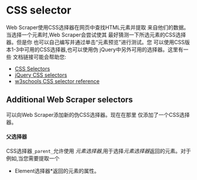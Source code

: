 # CSS selector

Web Scraper使用CSS选择器在网页中查找HTML元素并提取
来自他们的数据。当选择一个元素时,Web Scraper会尝试使其
最好猜测一下所选元素的CSS选择器。但是你
也可以自己编写并通过单击“元素预览”进行测试。您
可以使用CSS版本1-3中可用的CSS选择器,也可以使用伪
jQuery中另外可用的选择器。这里有一些
文档链接可能会帮助您:
 
 * [CSS Selectors][css-selectors-wikipedia]
 * [jQuery CSS selectors][css-selectors-jquery]
 * [w3schools CSS selector reference][w3schools-css-selector-reference]

## Additional Web Scraper selectors
可以向Web Scraper添加新的伪CSS选择器。现在在那里
仅添加了一个CSS选择器。

#### 父选择器

CSS选择器`_parent_`允许使用
*元素选择器*,用于选择*元素选择器*返回的元素。对于
例如,当您需要提取一个
* Element选择器*返回的元素的属性。

 [css-selectors-wikipedia]: http://en.wikipedia.org/wiki/Cascading_Style_Sheets#Selector
 [css-selectors-jquery]: http://api.jquery.com/category/selectors/
 [w3schools-css-selector-reference]: http://www.w3schools.com/cssref/css_selectors.asp